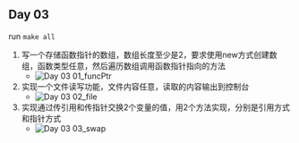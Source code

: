 ## Day 03

run `make all`

1. 写一个存储函数指针的数组，数组长度至少是2，要求使用new方式创建数组，函数类型任意，然后遍历数组调用函数指针指向的方法
    - ![Day 03 01_funcPtr](static/01_funcPtr.png)
2. 实现一个文件读写功能，文件内容任意，读取的内容输出到控制台
    - ![Day 03 02_file](static/02_file.png)
3. 实现通过传引用和传指针交换2个变量的值，用2个方法实现，分别是引用方式和指针方式
    - ![Day 03 03_swap](static/03_swap.png)